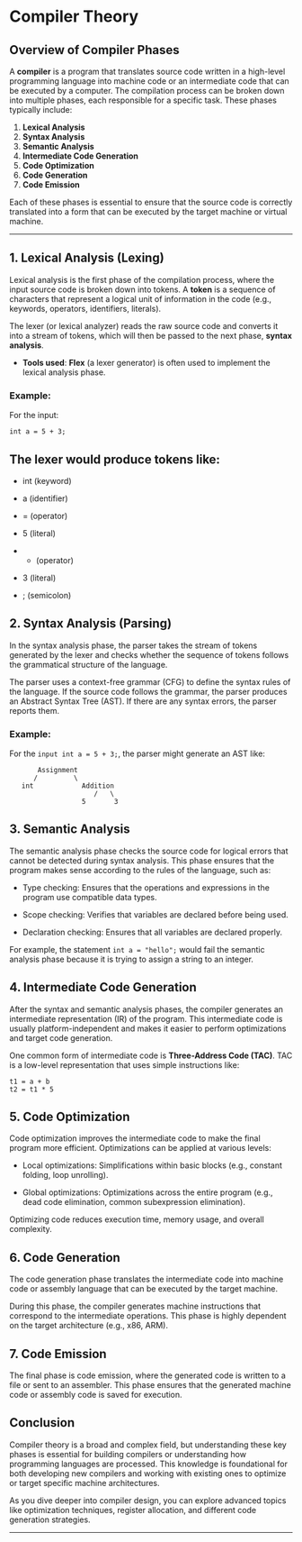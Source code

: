 # Compiler Theory

## Overview of Compiler Phases

A **compiler** is a program that translates source code written in a high-level programming language into machine code or an intermediate code that can be executed by a computer. The compilation process can be broken down into multiple phases, each responsible for a specific task. These phases typically include:

1. **Lexical Analysis**
2. **Syntax Analysis**
3. **Semantic Analysis**
4. **Intermediate Code Generation**
5. **Code Optimization**
6. **Code Generation**
7. **Code Emission**

Each of these phases is essential to ensure that the source code is correctly translated into a form that can be executed by the target machine or virtual machine.

---

## 1. Lexical Analysis (Lexing)

Lexical analysis is the first phase of the compilation process, where the input source code is broken down into tokens. A **token** is a sequence of characters that represent a logical unit of information in the code (e.g., keywords, operators, identifiers, literals).

The lexer (or lexical analyzer) reads the raw source code and converts it into a stream of tokens, which will then be passed to the next phase, **syntax analysis**.

- **Tools used**: **Flex** (a lexer generator) is often used to implement the lexical analysis phase.

### Example:

For the input:

```
int a = 5 + 3;

```
## The lexer would produce tokens like:

- int (keyword)

- a (identifier)

- = (operator)

- 5 (literal)

- + (operator)

- 3 (literal)

- ; (semicolon)

## 2. Syntax Analysis (Parsing)
In the syntax analysis phase, the parser takes the stream of tokens generated by the lexer and checks whether the sequence of tokens follows the grammatical structure of the language.

The parser uses a context-free grammar (CFG) to define the syntax rules of the language. If the source code follows the grammar, the parser produces an Abstract Syntax Tree (AST). If there are any syntax errors, the parser reports them.

### Example:
For the ``` input int a = 5 + 3; ```, the parser might generate an AST like:

```
       Assignment
      /         \
   int            Addition
                     /   \
                  5       3

```
## 3. Semantic Analysis
The semantic analysis phase checks the source code for logical errors that cannot be detected during syntax analysis. This phase ensures that the program makes sense according to the rules of the language, such as:

- Type checking: Ensures that the operations and expressions in the program use compatible data types.

- Scope checking: Verifies that variables are declared before being used.

- Declaration checking: Ensures that all variables are declared properly.

For example, the statement ``` int a = "hello"; ``` would fail the semantic analysis phase because it is trying to assign a string to an integer.

## 4. Intermediate Code Generation
After the syntax and semantic analysis phases, the compiler generates an intermediate representation (IR) of the program. This intermediate code is usually platform-independent and makes it easier to perform optimizations and target code generation.

One common form of intermediate code is **Three-Address Code (TAC)**. TAC is a low-level representation that uses simple instructions like:

```
t1 = a + b
t2 = t1 * 5
```
## 5. Code Optimization
Code optimization improves the intermediate code to make the final program more efficient. Optimizations can be applied at various levels:

- Local optimizations: Simplifications within basic blocks (e.g., constant folding, loop unrolling).

- Global optimizations: Optimizations across the entire program (e.g., dead code elimination, common subexpression elimination).

Optimizing code reduces execution time, memory usage, and overall complexity.

## 6. Code Generation
The code generation phase translates the intermediate code into machine code or assembly language that can be executed by the target machine.

During this phase, the compiler generates machine instructions that correspond to the intermediate operations. This phase is highly dependent on the target architecture (e.g., x86, ARM).

## 7. Code Emission
The final phase is code emission, where the generated code is written to a file or sent to an assembler. This phase ensures that the generated machine code or assembly code is saved for execution.

## Conclusion
Compiler theory is a broad and complex field, but understanding these key phases is essential for building compilers or understanding how programming languages are processed. This knowledge is foundational for both developing new compilers and working with existing ones to optimize or target specific machine architectures.

As you dive deeper into compiler design, you can explore advanced topics like optimization techniques, register allocation, and different code generation strategies.

---
